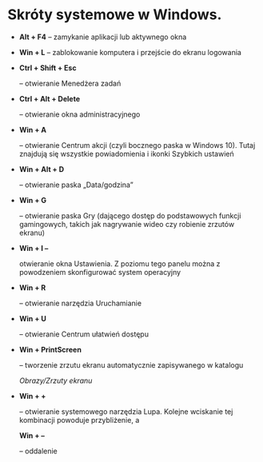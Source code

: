 # Skróty systemowe w Windows.

* **Alt + F4** – zamykanie aplikacji lub aktywnego okna
* **Win + L** – zablokowanie komputera i przejście do ekranu logowania
* **Ctrl + Shift + Esc**

  – otwieranie Menedżera zadań

* **Ctrl + Alt + Delete**

  – otwieranie okna administracyjnego

* **Win + A**

  – otwieranie Centrum akcji \(czyli bocznego paska w Windows 10\). Tutaj znajdują się wszystkie powiadomienia i ikonki Szybkich ustawień

* **Win + Alt + D**

  – otwieranie paska „Data/godzina”

* **Win + G**

  – otwieranie paska Gry \(dającego dostęp do podstawowych funkcji gamingowych, takich jak nagrywanie wideo czy robienie zrzutów ekranu\)

* **Win + I –**

  otwieranie okna Ustawienia. Z poziomu tego panelu można z powodzeniem skonfigurować system operacyjny

* **Win + R**

  – otwieranie narzędzia Uruchamianie

* **Win + U**

  – otwieranie Centrum ułatwień dostępu

* **Win + PrintScreen**

  – tworzenie zrzutu ekranu automatycznie zapisywanego w katalogu

  _Obrazy/Zrzuty ekranu_

* **Win + +**

  – otwieranie systemowego narzędzia Lupa. Kolejne wciskanie tej kombinacji powoduje przybliżenie, a

  **Win + –**

  – oddalenie

